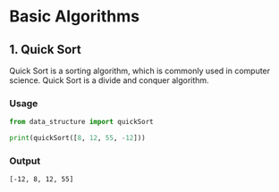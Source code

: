 # Basic Algorithms


## 1. Quick Sort
Quick Sort is a sorting algorithm, which is commonly used in computer science. 
Quick Sort is a divide and conquer algorithm. 

### Usage
```python
from data_structure import quickSort

print(quickSort([8, 12, 55, -12]))
```

### Output
```bash
[-12, 8, 12, 55]
```